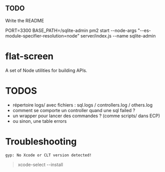 ## TODO

Write the README

PORT=3300 BASE_PATH=/sqlite-admin pm2 start --node-args "--es-module-specifier-resolution=node" server/index.js --name sqlite-admin

# flat-screen

A set of Node utilities for building APIs.

# TODOS

- répertoire logs/ avec fichiers : sql.logs / controllers.log / others.log
- comment se comporte un controller quand une sql failed ?
- un wrapper pour lancer des commandes ? (comme scripts/ dans ECP)
- ou sinon, une table errors

# Troubleshooting

`gyp: No Xcode or CLT version detected!`

> xcode-select --install
